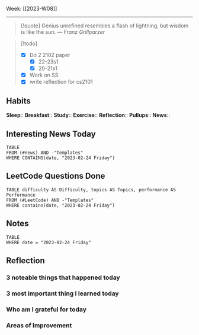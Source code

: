 Week: [[2023-W08]]
- - -
>[!quote]
> Genius unrefined resembles a flash of lightning, but wisdom is like the sun.
> — <cite>Franz Grillparzer</cite>

>[!todo]
>- [x] Do 2 2102 paper
>	- [x] 22-23s1
>	- [x] 20-21s1
>- [x] Work on SS
>- [x] write reflection for cs2101

## Habits

**Sleep**::
**Breakfast**::
**Study**:: 
**Exercise**:: 
**Reflection**:: 
**Pullups**::
**News**::

## Interesting News Today

```dataview
TABLE 
FROM (#news) AND -"Templates"
WHERE CONTAINS(date, "2023-02-24 Friday") 
```

## LeetCode Questions Done

```dataview
TABLE difficulty AS Difficulty, topics AS Topics, performance AS Performance
FROM (#LeetCode) AND -"Templates"
WHERE contains(date, "2023-02-24 Friday") 
```

## Notes

```dataview
TABLE
WHERE date = "2023-02-24 Friday"
```

## Reflection

### 3 noteable things that happened today

### 3 most important thing I learned today

### Who am I grateful for today

### Areas of Improvement